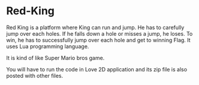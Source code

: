 # Red-King
 
Red King is a platform where King can run and jump. He has to carefully jump over each holes. 
If he falls down a hole or misses a jump, he loses. To win, he has to successfully jump over each hole and get to winning Flag.
It uses Lua programming language. 

It is kind of like Super Mario bros game. 

You will have to run the code in Love 2D application and its zip file is also posted with other files.


